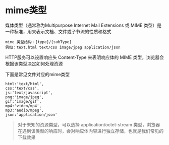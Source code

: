 # mime类型

媒体类型（通常称为Multipurpose Internet Mail Extensions 或 MIME 类型）是一种标准，用来表示文档、文件或子节流的性质和格式

    mime 类型结构：[type]/[subType]
    例如：text.html text/css image/jpeg application/json
  
HTTP服务可以设置响应头 Content-Type 来表明响应体的 MIME 类型，浏览器会根据该类型决定如何处理资源

下面是常见文件对应的mime类型

    html:'text/html',
    css:'text/css',
    js:'text/javascript',
    png:'image/jpeg',
    gif:'image/gif',
    mp4:'video/mp4',
    mp3:'audio/mpeg',
    json:'application/json'
  
> 对于未知的资源类型，可以选择 application/octet-stream 类型，浏览器在遇到该类型的响应时，会对响应体内容进行独立存储，也就是我们常见的下载效果